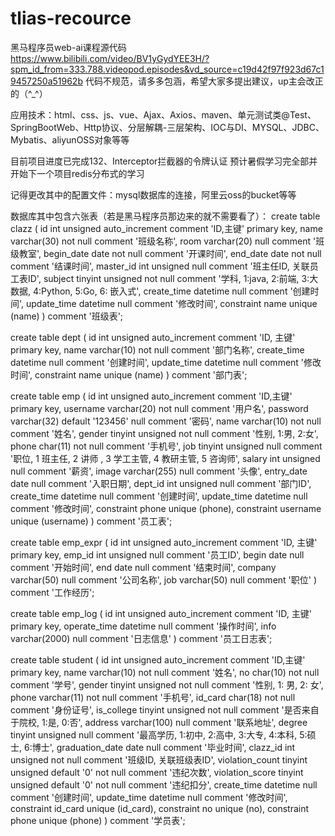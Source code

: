 # tlias-recource
黑马程序员web-ai课程源代码
https://www.bilibili.com/video/BV1yGydYEE3H/?spm_id_from=333.788.videopod.episodes&vd_source=c19d42f97f923d67c19457250a51962b
代码不规范，请多多包涵，希望大家多提出建议，up主会改正的（^_^）

应用技术：html、css、js、vue、Ajax、Axios、maven、单元测试类@Test、SpringBootWeb、Http协议、分层解耦-三层架构、IOC与DI、MYSQL、JDBC、Mybatis、aliyunOSS对象等等

目前项目进度已完成132、Interceptor拦截器的令牌认证
预计暑假学习完全部并开始下一个项目redis分布式的学习

记得更改其中的配置文件：mysql数据库的连接，阿里云oss的bucket等等

数据库其中包含六张表（若是黑马程序员那边来的就不需要看了）：
create table clazz
(
    id          int unsigned auto_increment comment 'ID,主键'
        primary key,
    name        varchar(30)      not null comment '班级名称',
    room        varchar(20)      null comment '班级教室',
    begin_date  date             not null comment '开课时间',
    end_date    date             not null comment '结课时间',
    master_id   int unsigned     null comment '班主任ID, 关联员工表ID',
    subject     tinyint unsigned not null comment '学科, 1:java, 2:前端, 3:大数据, 4:Python, 5:Go, 6: 嵌入式',
    create_time datetime         null comment '创建时间',
    update_time datetime         null comment '修改时间',
    constraint name
        unique (name)
)
    comment '班级表';

create table dept
(
    id          int unsigned auto_increment comment 'ID, 主键'
        primary key,
    name        varchar(10) not null comment '部门名称',
    create_time datetime    null comment '创建时间',
    update_time datetime    null comment '修改时间',
    constraint name
        unique (name)
)
    comment '部门表';

create table emp
(
    id          int unsigned auto_increment comment 'ID,主键'
        primary key,
    username    varchar(20)                  not null comment '用户名',
    password    varchar(32) default '123456' null comment '密码',
    name        varchar(10)                  not null comment '姓名',
    gender      tinyint unsigned             not null comment '性别, 1:男, 2:女',
    phone       char(11)                     not null comment '手机号',
    job         tinyint unsigned             null comment '职位, 1 班主任, 2 讲师 , 3 学工主管, 4 教研主管, 5 咨询师',
    salary      int unsigned                 null comment '薪资',
    image       varchar(255)                 null comment '头像',
    entry_date  date                         null comment '入职日期',
    dept_id     int unsigned                 null comment '部门ID',
    create_time datetime                     null comment '创建时间',
    update_time datetime                     null comment '修改时间',
    constraint phone
        unique (phone),
    constraint username
        unique (username)
)
    comment '员工表';
    
create table emp_expr
(
    id      int unsigned auto_increment comment 'ID, 主键'
        primary key,
    emp_id  int unsigned null comment '员工ID',
    begin   date         null comment '开始时间',
    end     date         null comment '结束时间',
    company varchar(50)  null comment '公司名称',
    job     varchar(50)  null comment '职位'
)
    comment '工作经历';

create table emp_log
(
    id           int unsigned auto_increment comment 'ID, 主键'
        primary key,
    operate_time datetime      null comment '操作时间',
    info         varchar(2000) null comment '日志信息'
)
    comment '员工日志表';

create table student
(
    id              int unsigned auto_increment comment 'ID,主键'
        primary key,
    name            varchar(10)                  not null comment '姓名',
    no              char(10)                     not null comment '学号',
    gender          tinyint unsigned             not null comment '性别, 1: 男, 2: 女',
    phone           varchar(11)                  not null comment '手机号',
    id_card         char(18)                     not null comment '身份证号',
    is_college      tinyint unsigned             not null comment '是否来自于院校, 1:是, 0:否',
    address         varchar(100)                 null comment '联系地址',
    degree          tinyint unsigned             null comment '最高学历, 1:初中, 2:高中, 3:大专, 4:本科, 5:硕士, 6:博士',
    graduation_date date                         null comment '毕业时间',
    clazz_id        int unsigned                 not null comment '班级ID, 关联班级表ID',
    violation_count tinyint unsigned default '0' not null comment '违纪次数',
    violation_score tinyint unsigned default '0' not null comment '违纪扣分',
    create_time     datetime                     null comment '创建时间',
    update_time     datetime                     null comment '修改时间',
    constraint id_card
        unique (id_card),
    constraint no
        unique (no),
    constraint phone
        unique (phone)
)
    comment '学员表';


